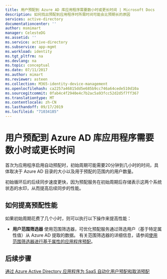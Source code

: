```yaml
---
title: 用户预配到 Azure AD 库应用程序需要数小时或更长时间 | Microsoft Docs
description: 如何找出预配到应用程序时所需时间可能会比预期长的原因
services: active-directory
documentationcenter: ''
author: msmimart
manager: CelesteDG
ms.assetid: ''
ms.service: active-directory
ms.subservice: app-mgmt
ms.workload: identity
ms.tgt_pltfrm: na
ms.devlang: na
ms.topic: conceptual
ms.date: 07/11/2017
ms.author: mimart
ms.reviewer: asteen
ms.collection: M365-identity-device-management
ms.openlocfilehash: ca2257a46815dd5e685b9cc746a64cede510d10a
ms.sourcegitcommit: 0fab4c4f2940e4c7b2ac5a93fcc52d2d5f7ff367
ms.translationtype: MT
ms.contentlocale: zh-CN
ms.lasthandoff: 09/17/2019
ms.locfileid: "71034185"
---
```

# <a name="user-provisioning-to-an-azure-ad-gallery-application-is-taking-hours-or-more"></a>用户预配到 Azure AD 库应用程序需要数小时或更长时间

首次为应用程序启用自动预配时，初始周期可能需要20分钟到几小时的时间，具体取决于 Azure AD 目录的大小以及用于预配的范围内的用户数量。 

初始循环后的后续同步速度更快，因为预配服务在初始周期后存储表示这两个系统状态的水印，从而提高后续同步的性能。

## <a name="how-to-improve-provisioning-performance"></a>如何提高预配性能

如果初始周期花费了几个小时，则可以执行以下操作来提高性能：

-   **用户范围筛选器** 使用范围筛选器，可优化预配服务通过筛选用户（基于特定属性值）从 Azure AD 提取的数据。 有关范围筛选器的详细信息，请参阅[使用范围筛选器进行基于属性的应用程序预配](https://docs.microsoft.com/azure/active-directory/active-directory-saas-scoping-filters)。

## <a name="next-steps"></a>后续步骤
[通过 Azure Active Directory 应用程序为 SaaS 自动化用户预配和取消预配](user-provisioning.md)

